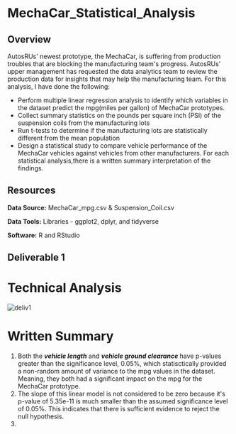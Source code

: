 # MechaCar_Statistical_Analysis

## Overview
AutosRUs' newest prototype, the MechaCar, is suffering from production troubles that are blocking the manufacturing team's progress. AutosRUs' upper management has requested the data analytics team to review the production data for insights that may help the manufacturing team. 
For this analysis, I have done the following:
+ Perform multiple linear regression analysis to identify which variables in the dataset predict the mpg(miles per gallon) of MechaCar prototypes.
+ Collect summary statistics on the pounds per square inch (PSI) of the suspension coils from the manufacturing lots
+ Run t-tests to determine if the manufacturing lots are statistically different from the mean population
+ Design a statistical study to compare vehicle performance of the MechaCar vehicles against vehicles from other manufacturers. For each statistical analysis,there is a written summary interpretation of the findings.

## Resources
__Data Source:__ MechaCar_mpg.csv & Suspension_Coil.csv

__Data Tools:__ Libraries - ggplot2, dplyr, and tidyverse

__Software:__ R and RStudio

## Deliverable 1
# Technical Analysis
![deliv1](https://user-images.githubusercontent.com/85372441/135176228-35e65e2b-6514-44ab-bb83-94e0224541a6.png)
# Written Summary
1. Both the **_vehicle length_** and **_vehicle ground clearance_** have p-values greater than the significance level, 0.05%, which statisctically provided a non-random amount of variance to the mpg values in the dataset. Meaning, they both had a significant impact on the mpg for the MechaCar prototype. 
2. The slope of this linear model is not considered to be zero because it's p-value of 5.35e-11 is much smaller than the assumed significance level of 0.05%. This indicates that there is sufficient evidence to reject the null hypothesis. 
3. 

